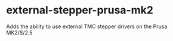 # external-stepper-prusa-mk2
Adds the ability to use external TMC stepper drivers on the Prusa MK2/S/2.5
